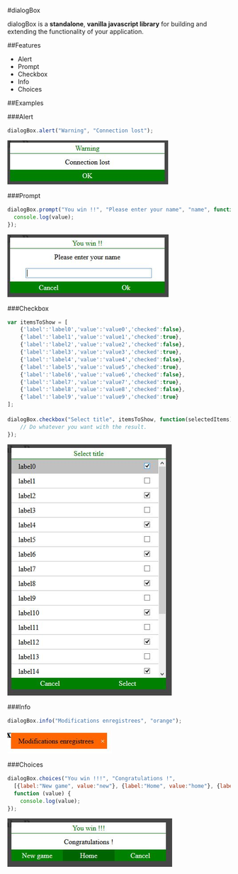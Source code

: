 #dialogBox

dialogBox is a **standalone**, **vanilla javascript library** for building and extending the functionality of your application.


##Features

* Alert 
* Prompt
* Checkbox
* Info
* Choices


##Examples

###Alert

```javascript
dialogBox.alert("Warning", "Connection lost");
```
![alt text](https://github.com/RicardoF/dialogBox/blob/master/img/alert.JPG "Alert")

###Prompt

```javascript
dialogBox.prompt("You win !!", "Please enter your name", "name", function (value) {
  console.log(value);
});
```
![alt text](https://github.com/RicardoF/dialogBox/blob/master/img/prompt.JPG "Prompt")

###Checkbox

```javascript
var itemsToShow = [
    {'label':'label0','value':'value0','checked':false},
    {'label':'label1','value':'value1','checked':true},
    {'label':'label2','value':'value2','checked':false},
    {'label':'label3','value':'value3','checked':true},
    {'label':'label4','value':'value4','checked':false},
    {'label':'label5','value':'value5','checked':true},
    {'label':'label6','value':'value6','checked':false},
    {'label':'label7','value':'value7','checked':true},
    {'label':'label8','value':'value8','checked':false},
    {'label':'label9','value':'value9','checked':true}
];

dialogBox.checkbox("Select title", itemsToShow, function(selectedItems) {
    // Do whatever you want with the result.
});
```
![alt text](https://github.com/RicardoF/dialogBox/blob/master/img/checkbox.JPG "Checkbox")

###Info

```javascript
dialogBox.info("Modifications enregistrees", "orange");
```
![alt text](https://github.com/RicardoF/dialogBox/blob/master/img/info.JPG "Info")

###Choices

```javascript
dialogBox.choices("You win !!!", "Congratulations !",
  [{label:"New game", value:"new"}, {label:"Home", value:"home"}, {label:"Cancel", value:"cancel"}],
  function (value) {
    console.log(value);
});
```
![alt text](https://github.com/RicardoF/dialogBox/blob/master/img/choices.JPG "Choices")

